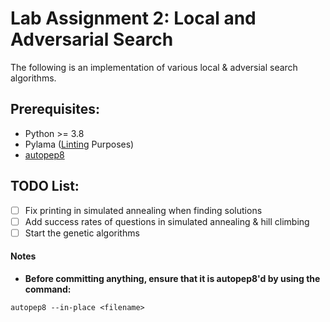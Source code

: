 # Lab Assignment 2: Local and Adversarial Search

The following is an implementation of various local & adversial search algorithms.

## Prerequisites:
* Python >= 3.8
* Pylama ([Linting](https://code.visualstudio.com/docs/python/linting#:~:text=Linting%20highlights%20syntactical%20and%20stylistic,that%20can%20lead%20to%20errors.) Purposes)
* [autopep8](https://pypi.org/project/autopep8/)

## TODO List:
   
- [ ] Fix printing in simulated annealing when finding solutions
- [ ] Add success rates of questions in simulated annealing & hill climbing
- [ ] Start the genetic algorithms

#### Notes
* **Before committing anything, ensure that it is autopep8'd by using the command:** 
```
autopep8 --in-place <filename>
```
